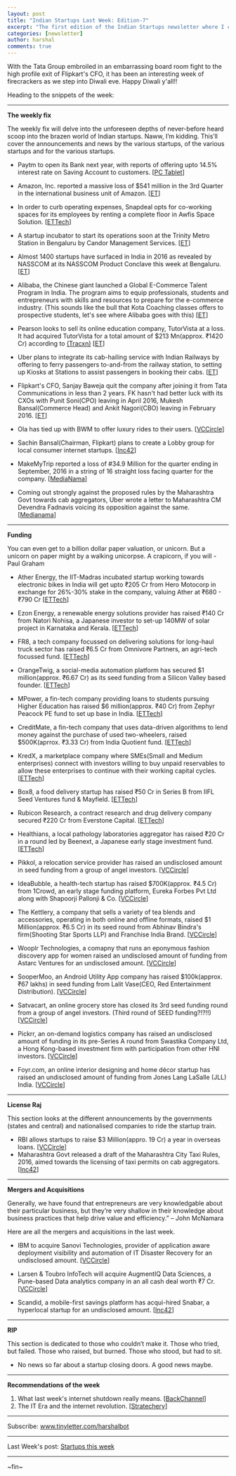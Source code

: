 ```yaml
---
layout: post
title: "Indian Startups Last Week: Edition-7"
excerpt: "The first edition of the Indian Startups newsletter where I curate the what went down in the ecosystem last week."
categories: [newsletter]
author: harshal
comments: true
---
```

With the Tata Group embroiled in an embarrassing board room fight to the high profile exit of Flipkart's CFO, it has been an interesting week of firecrackers as we step into Diwali eve. Happy Diwali y'all!!

Heading to the snippets of the week:

***

**The weekly fix**

The weekly fix will delve into the unforeseen depths of never-before heard scoop into the brazen world of Indian startups. Naww, I’m kidding. This’ll cover the announcements and news by the various startups, of the various startups and for the various startups.

* Paytm to open its Bank next year, with reports of offering upto 14.5% interest rate on Saving Account to customers. [[PC Tablet](http://www.pc-tablet.co.in/breaking-paytm-set-open-bank-next-year-offer-14-50-interest-rate-savings-account/50073/)]

* Amazon, Inc. reported a massive loss of $541 million in the 3rd Quarter in the international business unit of Amazon. [[ET](http://economictimes.indiatimes.com/small-biz/startups/battle-with-flipkart-snapdeal-behind-amazons-541-million-loss/articleshow/55122935.cms)]

* In order to curb operating expenses, Snapdeal opts for co-working spaces for its employees by renting a complete floor in Awfis Space Solution. [[ETTech](http://economictimes.indiatimes.com/small-biz/startups/snapdeal-to-cut-costs-opts-for-co-working-hubs/articleshow/55102856.cms)]

* A startup incubator to start its operations soon at the Trinity Metro Station in Bengaluru by Candor Management Services.   [[ET](http://economictimes.indiatimes.com/small-biz/startups/startup-incubation-centre-to-be-setup-at-trinity-metro-station-bangalore/articleshow/55097299.cms)]
 
* Almost 1400 startups have surfaced in India in 2016 as revealed by NASSCOM at its NASSCOM Product Conclave this week at Bengaluru.  [[ET](http://economictimes.indiatimes.com/small-biz/startups/with-1400-new-firms-india-retains-its-startup-hub-tag/articleshow/55085781.cms)]

* Alibaba, the Chinese giant launched a Global E-Commerce Talent Program in India. The program aims to equip professionals, students and entrepreneurs with skills and resources to prepare for the e-commerce industry. (This sounds like the bull that Kota Coaching classes offers to prospective students, let's see where Alibaba goes with this) [[ET](http://economictimes.indiatimes.com/small-biz/startups/alibaba-launches-global-e-commerce-talents-programme-in-india/articleshow/55066760.cms)]

* Pearson looks to sell its online education company, TutorVista at a loss. It had acquired TutorVista for a total amount of $213 Mn(approx. ₹1420 Cr) according to [(Tracxn)](https://tracxn.com/companies/l2VgbCl_LjJWRniXFo9bFDStECTpntkMsCBKOba-BXY/tutorvista.com) [[ET](http://economictimes.indiatimes.com/small-biz/startups/pearson-looks-to-sell-online-education-co-tutorvista-at-a-loss/articleshow/55061376.cms#)]
* Uber plans to integrate its cab-hailing service with Indian Railways by offering to ferry passengers to-and-from the railway station, to setting up Kiosks at Stations to assist passengers in booking their cabs. [[ET](http://economictimes.indiatimes.com/small-biz/startups/uber-targets-millions-of-indians-with-plans-to-integrate-its-service-with-railways/articleshow/55058983.cms)]
* Flipkart's CFO, Sanjay Baweja quit the company after joining it from Tata Communications in less than 2 years. FK hasn't had better luck with its CXOs with Punit Soni(CPO) leaving in April 2016, Mukesh Bansal(Commerce Head) and Ankit Nagori(CBO) leaving in February 2016.  [[ET](http://economictimes.indiatimes.com/small-biz/startups/flipkart-cfo-sanjay-baweja-quits/articleshow/55054300.cms)]
* Ola has tied up with BWM to offer luxury rides to their users. [[VCCircle](http://techcircle.vccircle.com/2016/10/24/ola-ties-up-with-bmw-for-luxury-ride-service/)]
* Sachin Bansal(Chairman, Flipkart) plans to create a Lobby group for local consumer internet startups. [[Inc42](https://inc42.com/flash-feed/flipkarts-sachin-bansal-wants-create-lobby-group-local-consumer-internet-startups/)]
* MakeMyTrip reported a loss of #34.9 Million for the quarter ending in September, 2016 in a string of 16 straight loss facing quarter for the company. [[MediaNama](http://www.medianama.com/2016/10/223-makemytrip-earnings-september-2016/)]
* Coming out strongly against the proposed rules by the Maharashtra Govt towards cab aggregators, Uber wrote a letter to Maharashtra CM Devendra Fadnavis voicing its opposition against the same. [[Medianama](http://www.medianama.com/2016/10/223-uber-maharashtra-taxi-rules/)]


***

**Funding**

You can even get to a billion dollar paper valuation, or unicorn. But a unicorn on paper might by a walking unicorpse. A crapicorn, if you will - Paul Graham

* Ather Energy, the IIT-Madras incubated startup working towards electronic bikes in India will get upto ₹205 Cr from Hero Motocorp in exchange for 26%-30% stake in the company, valuing Ather at ₹680 - ₹790 Cr [[ETTech](http://tech.economictimes.indiatimes.com/news/startups/hero-motocorp-to-invest-rs-205-cr-in-ather-energy-for-26-30-stake/55087559)]

* Ezon Energy, a renewable energy solutions provider has raised ₹140 Cr from Natori Nohisa, a Japanese investor to set-up 140MW of solar project in Karnataka and Kerala. [[ETTech](http://tech.economictimes.indiatimes.com/news/startups/ezon-energy-secures-rs-140-cr-to-set-up-solar-power-projects-in-karnataka-kerala/55083879)]

* FR8, a tech company focussed on delivering solutions for long-haul truck sector has raised ₹6.5 Cr from Omnivore Partners, an agri-tech focussed fund. [[ETTech](http://tech.economictimes.indiatimes.com/news/startups/trucking-startup-fr8-raises-rs-6-5-cr-from-omnivore-partners/55083843)]

* OrangeTwig, a social-media automation platform has secured $1 million(approx. ₹6.67 Cr) as its seed funding from a Silicon Valley based founder. [[ETTech](http://tech.economictimes.indiatimes.com/news/startups/orangetwig-raises-1m-seed-after-4years-of-bootstrapping/55046912)]

* MPower, a fin-tech company providing loans to students pursuing Higher Education has raised $6 million(approx. ₹40 Cr) from Zephyr Peacock PE fund to set up base in India. [[ETTech](http://tech.economictimes.indiatimes.com/news/startups/mpower-gets-6m-investment-from-zephyr-peacock-pe-fund/55042771)]

* CreditMate, a fin-tech company that uses data-driven algorithms to lend money against the purchase of used two-wheelers, raised $500K(aprrox. ₹3.33 Cr) from India Quotient fund. [[ETTech](http://tech.economictimes.indiatimes.com/news/startups/online-lending-startup-creditmate-secures-500k-from-india-quotient/55042060)]

* KredX, a marketplace company where SMEs(Small and Medium enterprises) connect with investors willing to buy unpaid reservables to allow these enterprises to continue with their working capital cycles.  [[ETTech](http://tech.economictimes.indiatimes.com/news/startups/kredx-raises-rs-40-cr-series-a-funding-led-by-sequoia-india/55041914)]

* Box8, a food delivery startup has raised ₹50 Cr in Series B from IIFL Seed Ventures fund & Mayfield.  [[ETTech](http://tech.economictimes.indiatimes.com/news/startups/box8-raises-rs-50crore-in-series-b-plans-to-focus-on-automation-and-prediction/55029101)]

* Rubicon Research, a contract research and drug delivery company secured ₹220 Cr from Everstone Capital. [[ETTech](http://tech.economictimes.indiatimes.com/news/startups/everstone-capital-invests-rs-220-crore-in-rubicon-research/55028883)]

* Healthians, a local pathology laboratories aggregator has raised ₹20 Cr in a round led by Beenext, a Japanese early stage investment fund. [[ETTech](http://tech.economictimes.indiatimes.com/news/startups/yuvraj-singh-backed-healthians-raises-rs-20-crore-in-fresh-funding/55023196)]

* Pikkol, a relocation service provider has raised an undisclosed amount in seed funding from a group of angel investors. [[VCCircle](http://techcircle.vccircle.com/2016/10/26/exclusive-relocation-service-provider-pikkol-raises-angel-funding/)]

* IdeaBubble, a health-tech startup has raised $700K(approx. ₹4.5 Cr) from 1Crowd, an early stage funding platform, Eureka Forbes Pvt Ltd along with Shapoorji Pallonji & Co. [[VCCircle](http://techcircle.vccircle.com/2016/10/26/health-tech-firm-idea-bubbles-raises-funding-from-eureka-forbes-others/)]

* The Kettlery, a company that sells a variety of tea blends and accessories, operating in both online and offline formats, raised $1 Million(approx. ₹6.5 Cr) in its seed round from Abhinav Bindra's firm(Shooting Star Sports LLP) and Franchise India Brand. [[VCCircle](http://techcircle.vccircle.com/2016/10/26/tea-startup-the-kettlery-gets-seed-funding-from-shooter-abhinav-bindra-franchise-india/)] 
* Wooplr Technologies, a comapny that runs an eponymous fashion discovery app for women raised an undisclosed amount of funding from Astarc Ventures for an undisclosed amount. [[VCCircle](http://techcircle.vccircle.com/2016/10/25/exclusive-fashion-discovery-app-wooplr-gets-funding-from-astarc-ventures/)] 
* SooperMoo, an Android Utility App company has raised $100k(approx. ₹67 lakhs) in seed funding from Lalit Vase(CEO, Red Entertainment Distribution). [[VCCircle](http://techcircle.vccircle.com/2016/10/25/exclusive-android-utility-app-soopermo-raises-seed-funding/)]
* Satvacart, an online grocery store has closed its 3rd seed funding round from a group of angel investors. (Third round of SEED funding?!?!!) [[VCCircle](http://techcircle.vccircle.com/2016/10/25/online-grocery-store-satvacart-raises-third-round-of-angel-funding/)]
* Pickrr, an on-demand logistics company has raised an undisclosed amount of funding in its pre-Series A round from Swastika Company Ltd, a Hong Kong-based investment firm with participation from other HNI investors. [[VCCircle](http://techcircle.vccircle.com/2016/10/24/pickrr-raises-undisclosed-amount-in-pre-series-a-funding-from-swastika/)]
* Foyr.com, an online interior designing and home décor startup has raised an undisclosed amount of funding from Jones Lang LaSalle (JLL) India. [[VCCircle](http://techcircle.vccircle.com/2016/10/24/realty-tech-startup-foyr-com-raises-funding-from-jll/)]

***

**License Raj**

This section looks at the different announcements by the governments (states and central) and nationalised companies to ride the startup train.

* RBI allows startups to raise $3 Million(appro. 19 Cr) a year in overseas loans. [[VCCircle](http://techcircle.vccircle.com/2016/10/27/rbi-allows-startups-to-raise-3-mn-a-year-in-overseas-loans/)]
* Maharashtra Govt released a draft of the Maharashtra City Taxi Rules, 2016, aimed towards the licensing of taxi permits on cab aggregators. [[Inc42](http://www.mahatranscom.in/pdf/Aggregator%20Rules-15_10_2016.pdf)]


***

**Mergers and Acquisitions**

Generally, we have found that entrepreneurs are very knowledgable about their particular business, but they’re very shallow in their knowledge about business practices that help drive value and efficiency.” – John McNamara

Here are all the mergers and acquisitions in the last week.

* IBM to acquire Sanovi Technologies, provider of application aware deployment visibility and automation of IT Disaster Recovery for an undisclosed amount. [[VCCircle](http://techcircle.vccircle.com/2016/10/27/ibm-buys-cloud-services-startup-sanovi/)]

* Larsen & Toubro InfoTech will acquire AugmentIQ Data Sciences, a Pune-based Data analytics company in an all cash deal worth  ₹7 Cr. [[VCCircle](http://techcircle.vccircle.com/2016/10/26/lt-infotech-to-buy-pune-analytics-startup-augmentiq/)]

* Scandid, a mobile-first savings platform has acqui-hired Snabar, a hyperlocal startup for an undisclosed amount. [[Inc42](https://inc42.com/flash-feed/scandid-acquires-snabar/)]


***

**RIP**

This section is dedicated to those who couldn’t make it. Those who tried, but failed. Those who raised, but burned. Those who stood, but had to sit.

* No news so far about a startup closing doors. A good news maybe.

***

**Recommendations of the week**

1) What last week's internet shutdown really means. [[BackChannel](https://backchannel.com/the-internet-of-things-is-taking-over-cities-8ca5ffa013ac?source=collection_home_________0_---4------0)]
2) The IT Era and the internet revolution. [[Stratechery](https://stratechery.com/2016/the-it-era-and-the-internet-revolution/)]

***


Subscribe: www.tinyletter.com/harshalbot

***

Last Week's post: [Startups this week](https://www.reddit.com/r/india/comments/58xdnu/indian_startups_last_week_19th_oct_23rd_oct/)

***
~fin~